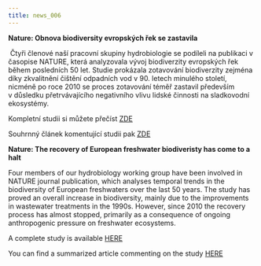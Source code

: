 ```yaml
---
title: news_006
---
```

<div class="cz">

**Nature: Obnova biodiversity evropských řek se zastavila**

 Čtyři členové naší pracovní skupiny hydrobiologie se podíleli na publikaci v časopise NATURE, která analyzovala vývoj biodiverzity evropských řek během posledních 50 let. Studie prokázala zotavování biodiverzity zejména díky zkvalitnění čištění odpadních vod v 90. letech minulého století, nicméně po roce 2010 se proces zotavování téměř zastavil především v důsledku přetrvávajícího negativního vlivu lidské činnosti na sladkovodní ekosystémy.

Kompletní studii si můžete přečíst [ZDE](https://www.nature.com/articles/s41586-023-06400-1)

Souhrnný článek komentující studii pak [ZDE](https://www.nature.com/articles/d41586-023-02488-7) 

<!--EndFragment-->

</div>

<div class="en">

**Nature: The recovery of European freshwater biodiveristy has come to a halt**

Four members of our hydrobiology working group have been involved in NATURE journal publication, which analyses temporal trends in the biodiversity of European freshwaters over the last 50 years. The study has proved an overall increase in biodiversity, mainly due to the improvements in wastewater treatments in the 1990s. However, since 2010 the recovery process has almost stopped, primarily as a consequence of ongoing anthropogenic pressure on freshwater ecosystems.

A complete study is available [HERE](https://www.nature.com/articles/s41586-023-06400-1)

You can find a summarized article commenting on the study [HERE](https://www.nature.com/articles/d41586-023-02488-7)

</div>